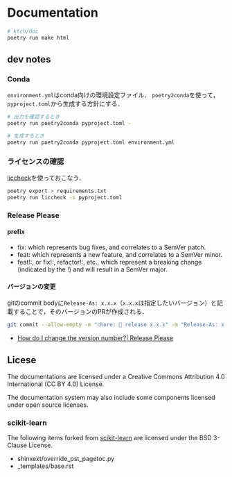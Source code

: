 # Documentation


```sh
# ktch/doc
poetry run make html
```
## dev notes
### Conda
`environment.yml`はconda向けの環境設定ファイル．
`poetry2conda`を使って，`pyproject.toml`から生成する方針にする．

```sh
# 出力を確認するとき
poetry run poetry2conda pyproject.toml -

# 生成するとき
poetry run poetry2conda pyproject.toml environment.yml
```

### ライセンスの確認

[liccheck](https://github.com/dhatim/python-license-check)を使っておこなう．

```sh
poetry export > requirements.txt
poetry run liccheck -s pyproject.toml  

```

### Release Please

#### prefix

* fix: which represents bug fixes, and correlates to a SemVer patch.
* feat: which represents a new feature, and correlates to a SemVer minor.
* feat!:, or fix!:, refactor!:, etc., which represent a breaking change (indicated by the !) and will result in a SemVer major.


#### バージョンの変更

gitのcommit bodyに`Release-As: x.x.x`（`x.x.x`は指定したいバージョン）と記載することで，そのバージョンのPRが作成される．

```sh
git commit --allow-empty -m "chore: 🔧 release x.x.x" -m "Release-As: x.x.x"
```

* [How do I change the version number?| Release Please](https://github.com/googleapis/release-please?tab=readme-ov-file#how-do-i-change-the-version-number)

## Licese

The documentations are licensed under a Creative Commons Attribution 4.0 International (CC BY 4.0) License.

The documentation system may also include some components licensed under open source licenses.

### scikit-learn

The following items forked from [scikit-learn](https://github.com/scikit-learn/scikit-learn) are licensed under the BSD 3-Clause License.

* shinxext/override_pst_pagetoc.py
* _templates/base.rst



